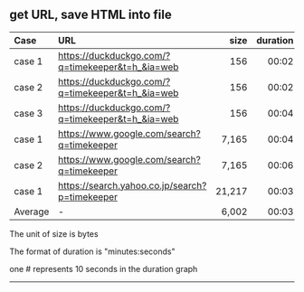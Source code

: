 ## get URL, save HTML into file

|Case|URL|size|duration|graph|
|:----|:----|----:|----:|:----|
|case 1|https://duckduckgo.com/?q=timekeeper&t=h_&ia=web|156|00:02|`#`|
|case 2|https://duckduckgo.com/?q=timekeeper&t=h_&ia=web|156|00:02|`#`|
|case 3|https://duckduckgo.com/?q=timekeeper&t=h_&ia=web|156|00:04|`#`|
|case 1|https://www.google.com/search?q=timekeeper|7,165|00:04|`#`|
|case 2|https://www.google.com/search?q=timekeeper|7,165|00:06|`#`|
|case 1|https://search.yahoo.co.jp/search?p=timekeeper|21,217|00:03|`#`|
|Average|-|6,002|00:03| |

The unit of size is bytes

The format of duration is "minutes:seconds"

one # represents 10 seconds in the duration graph

----
